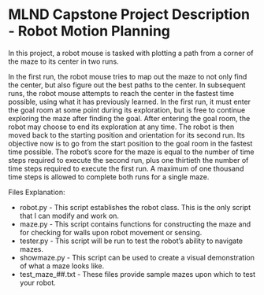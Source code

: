 # MLND Capstone Project Description - Robot Motion Planning

In this project, a robot mouse is tasked with plotting a path from a corner of the maze to its center in two runs.

In the first run, the robot mouse tries to map out the maze to not only find the center, but also figure out the best paths to the center. In subsequent runs, the robot mouse attempts to reach the center in the fastest time possible, using what it has previously learned. 
In the first run, it must enter the goal room at some point during its exploration, but is free to continue exploring the maze after finding the goal. After entering the goal room, the robot may choose to end its exploration at any time. The robot is then moved back to the starting position and orientation for its second run. Its objective now is to go from the start position to the goal room in the fastest time possible. The robot’s score for the maze is equal to the number of time steps required to execute the second run, plus one thirtieth the number of time steps required to execute the first run. A maximum of one thousand time steps is allowed to complete both runs for a single maze.


Files Explanation:

- robot.py - This script establishes the robot class. This is the only script that I can modify and work on.
- maze.py - This script contains functions for constructing the maze and for checking for walls upon robot movement or sensing.
- tester.py - This script will be run to test the robot’s ability to navigate mazes.
- showmaze.py - This script can be used to create a visual demonstration of what a maze looks like.
- test_maze_##.txt - These files provide sample mazes upon which to test your robot.


